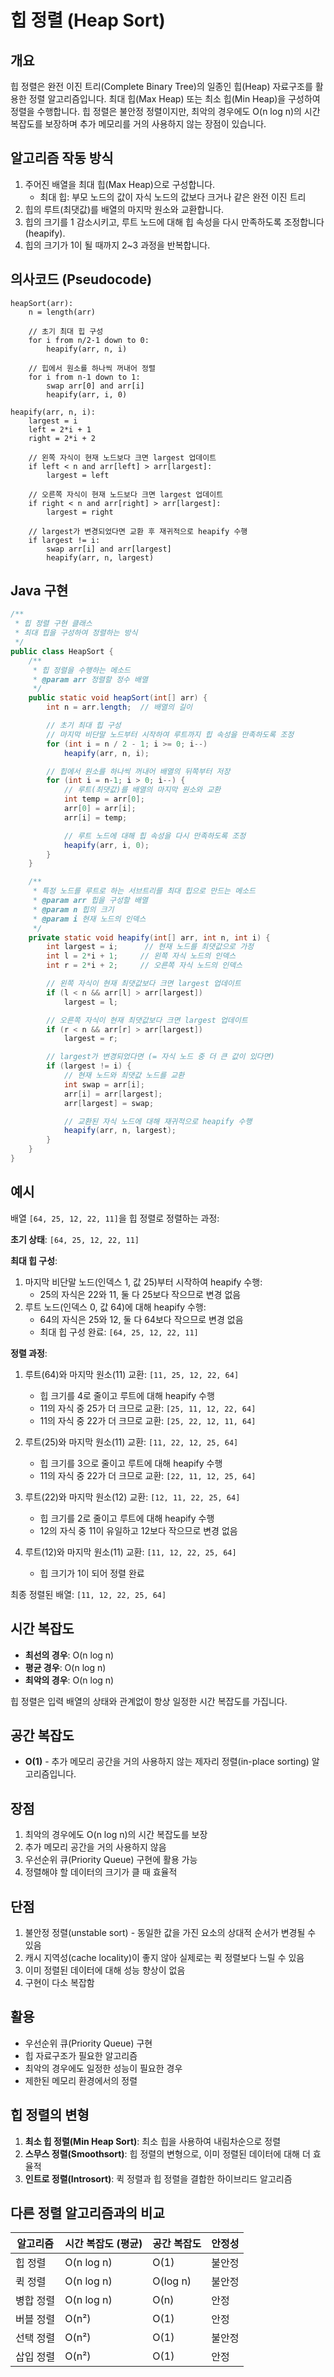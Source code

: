 # 힙 정렬 (Heap Sort)

## 개요
힙 정렬은 완전 이진 트리(Complete Binary Tree)의 일종인 힙(Heap) 자료구조를 활용한 정렬 알고리즘입니다. 최대 힙(Max Heap) 또는 최소 힙(Min Heap)을 구성하여 정렬을 수행합니다. 힙 정렬은 불안정 정렬이지만, 최악의 경우에도 O(n log n)의 시간 복잡도를 보장하며 추가 메모리를 거의 사용하지 않는 장점이 있습니다.

## 알고리즘 작동 방식
1. 주어진 배열을 최대 힙(Max Heap)으로 구성합니다.
   - 최대 힙: 부모 노드의 값이 자식 노드의 값보다 크거나 같은 완전 이진 트리
2. 힙의 루트(최댓값)를 배열의 마지막 원소와 교환합니다.
3. 힙의 크기를 1 감소시키고, 루트 노드에 대해 힙 속성을 다시 만족하도록 조정합니다(heapify).
4. 힙의 크기가 1이 될 때까지 2~3 과정을 반복합니다.

## 의사코드 (Pseudocode)
```
heapSort(arr):
    n = length(arr)
    
    // 초기 최대 힙 구성
    for i from n/2-1 down to 0:
        heapify(arr, n, i)
    
    // 힙에서 원소를 하나씩 꺼내어 정렬
    for i from n-1 down to 1:
        swap arr[0] and arr[i]
        heapify(arr, i, 0)

heapify(arr, n, i):
    largest = i
    left = 2*i + 1
    right = 2*i + 2
    
    // 왼쪽 자식이 현재 노드보다 크면 largest 업데이트
    if left < n and arr[left] > arr[largest]:
        largest = left
    
    // 오른쪽 자식이 현재 노드보다 크면 largest 업데이트
    if right < n and arr[right] > arr[largest]:
        largest = right
    
    // largest가 변경되었다면 교환 후 재귀적으로 heapify 수행
    if largest != i:
        swap arr[i] and arr[largest]
        heapify(arr, n, largest)
```

## Java 구현
```java
/**
 * 힙 정렬 구현 클래스
 * 최대 힙을 구성하여 정렬하는 방식
 */
public class HeapSort {
    /**
     * 힙 정렬을 수행하는 메소드
     * @param arr 정렬할 정수 배열
     */
    public static void heapSort(int[] arr) {
        int n = arr.length;  // 배열의 길이

        // 초기 최대 힙 구성
        // 마지막 비단말 노드부터 시작하여 루트까지 힙 속성을 만족하도록 조정
        for (int i = n / 2 - 1; i >= 0; i--)
            heapify(arr, n, i);

        // 힙에서 원소를 하나씩 꺼내어 배열의 뒤쪽부터 저장
        for (int i = n-1; i > 0; i--) {
            // 루트(최댓값)를 배열의 마지막 원소와 교환
            int temp = arr[0];
            arr[0] = arr[i];
            arr[i] = temp;

            // 루트 노드에 대해 힙 속성을 다시 만족하도록 조정
            heapify(arr, i, 0);
        }
    }

    /**
     * 특정 노드를 루트로 하는 서브트리를 최대 힙으로 만드는 메소드
     * @param arr 힙을 구성할 배열
     * @param n 힙의 크기
     * @param i 현재 노드의 인덱스
     */
    private static void heapify(int[] arr, int n, int i) {
        int largest = i;      // 현재 노드를 최댓값으로 가정
        int l = 2*i + 1;     // 왼쪽 자식 노드의 인덱스
        int r = 2*i + 2;     // 오른쪽 자식 노드의 인덱스

        // 왼쪽 자식이 현재 최댓값보다 크면 largest 업데이트
        if (l < n && arr[l] > arr[largest])
            largest = l;

        // 오른쪽 자식이 현재 최댓값보다 크면 largest 업데이트
        if (r < n && arr[r] > arr[largest])
            largest = r;

        // largest가 변경되었다면 (= 자식 노드 중 더 큰 값이 있다면)
        if (largest != i) {
            // 현재 노드와 최댓값 노드를 교환
            int swap = arr[i];
            arr[i] = arr[largest];
            arr[largest] = swap;

            // 교환된 자식 노드에 대해 재귀적으로 heapify 수행
            heapify(arr, n, largest);
        }
    }
}
```

## 예시
배열 `[64, 25, 12, 22, 11]`을 힙 정렬로 정렬하는 과정:

**초기 상태**: `[64, 25, 12, 22, 11]`

**최대 힙 구성**:
1. 마지막 비단말 노드(인덱스 1, 값 25)부터 시작하여 heapify 수행:
   - 25의 자식은 22와 11, 둘 다 25보다 작으므로 변경 없음
2. 루트 노드(인덱스 0, 값 64)에 대해 heapify 수행:
   - 64의 자식은 25와 12, 둘 다 64보다 작으므로 변경 없음
   - 최대 힙 구성 완료: `[64, 25, 12, 22, 11]`

**정렬 과정**:
1. 루트(64)와 마지막 원소(11) 교환: `[11, 25, 12, 22, 64]`
   - 힙 크기를 4로 줄이고 루트에 대해 heapify 수행
   - 11의 자식 중 25가 더 크므로 교환: `[25, 11, 12, 22, 64]`
   - 11의 자식 중 22가 더 크므로 교환: `[25, 22, 12, 11, 64]`

2. 루트(25)와 마지막 원소(11) 교환: `[11, 22, 12, 25, 64]`
   - 힙 크기를 3으로 줄이고 루트에 대해 heapify 수행
   - 11의 자식 중 22가 더 크므로 교환: `[22, 11, 12, 25, 64]`

3. 루트(22)와 마지막 원소(12) 교환: `[12, 11, 22, 25, 64]`
   - 힙 크기를 2로 줄이고 루트에 대해 heapify 수행
   - 12의 자식 중 11이 유일하고 12보다 작으므로 변경 없음

4. 루트(12)와 마지막 원소(11) 교환: `[11, 12, 22, 25, 64]`
   - 힙 크기가 1이 되어 정렬 완료

최종 정렬된 배열: `[11, 12, 22, 25, 64]`

## 시간 복잡도
- **최선의 경우**: O(n log n)
- **평균 경우**: O(n log n)
- **최악의 경우**: O(n log n)

힙 정렬은 입력 배열의 상태와 관계없이 항상 일정한 시간 복잡도를 가집니다.

## 공간 복잡도
- **O(1)** - 추가 메모리 공간을 거의 사용하지 않는 제자리 정렬(in-place sorting) 알고리즘입니다.

## 장점
1. 최악의 경우에도 O(n log n)의 시간 복잡도를 보장
2. 추가 메모리 공간을 거의 사용하지 않음
3. 우선순위 큐(Priority Queue) 구현에 활용 가능
4. 정렬해야 할 데이터의 크기가 클 때 효율적

## 단점
1. 불안정 정렬(unstable sort) - 동일한 값을 가진 요소의 상대적 순서가 변경될 수 있음
2. 캐시 지역성(cache locality)이 좋지 않아 실제로는 퀵 정렬보다 느릴 수 있음
3. 이미 정렬된 데이터에 대해 성능 향상이 없음
4. 구현이 다소 복잡함

## 활용
- 우선순위 큐(Priority Queue) 구현
- 힙 자료구조가 필요한 알고리즘
- 최악의 경우에도 일정한 성능이 필요한 경우
- 제한된 메모리 환경에서의 정렬

## 힙 정렬의 변형
1. **최소 힙 정렬(Min Heap Sort)**: 최소 힙을 사용하여 내림차순으로 정렬
2. **스무스 정렬(Smoothsort)**: 힙 정렬의 변형으로, 이미 정렬된 데이터에 대해 더 효율적
3. **인트로 정렬(Introsort)**: 퀵 정렬과 힙 정렬을 결합한 하이브리드 알고리즘

## 다른 정렬 알고리즘과의 비교
| 알고리즘 | 시간 복잡도 (평균) | 공간 복잡도 | 안정성 |
|---------|-----------------|-----------|-------|
| 힙 정렬 | O(n log n) | O(1) | 불안정 |
| 퀵 정렬 | O(n log n) | O(log n) | 불안정 |
| 병합 정렬 | O(n log n) | O(n) | 안정 |
| 버블 정렬 | O(n²) | O(1) | 안정 |
| 선택 정렬 | O(n²) | O(1) | 불안정 |
| 삽입 정렬 | O(n²) | O(1) | 안정 |